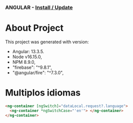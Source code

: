 ### ANGULAR - [Install / Update](.readme/angular.md) 

# About Project

This project was generated with version:
- Angular: 13.3.5.
- Node v16.15.0,
- NPM 8.9.0,
- "firebase": "^9.8.1",
- "@angular/fire": "^7.3.0",

# Multiplos idiomas

```html
<ng-container [ngSwitch]="dataLocal.request?.language">
  <ng-container *ngSwitchCase="'en'"> </ng-container>
</ng-container>
```